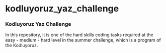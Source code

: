 # kodluyoruz_yaz_challenge

<h3>Kodluyoruz Yaz Challenge</h1>
<p>In this repository, it is one of the hard skills coding tasks required at the easy - medium - hard level in the summer challenge, which is a program of the Kodluyoruz.</p>
